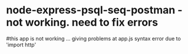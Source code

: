 # node-express-psql-seq-postman - not working. need to fix errors

#this app is not working ... giving problems at app.js syntax error due to 'import http'
